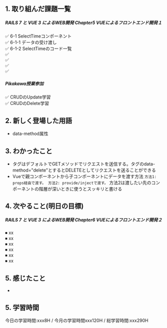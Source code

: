 ## 1. 取り組んだ課題一覧
##### RAILS 7 と VUE 3 によるWEB開発 Chapter5 VUEによるフロントエンド開発１
✅ 6-1 SelectTimeコンポーネント  
✅ 6-1-1 データの受け渡し  
✅ 6-1-2 SelectTimeのコード一覧  
✅   
✅   
✅   
✅   

##### Pikakawa授業参加
✅ CRUDのUpdate学習  
✅ CRUDのDelete学習


## 2. 新しく登場した用語
- data-method属性

## 3. わかったこと
- <a>タグはデフォルトでGETメソッドでリクエストを送信する。<a>タグのdata-method="delete"とするとDELETEとしてリクエストを送ることができる
- Vueで親コンポーネントから子コンポーネントにデータを渡す方法
`
方法1: props経由で渡す。
方法2: provide/injectで渡す。
`
方法2は渡したい先のコンポーネントの階層が深いときに使うとスッキリと書ける

## 4. 次やること(明日の目標)
##### RAILS 7 と VUE 3 によるWEB開発 Chapter6 VUEによるフロントエンド開発２
⏹ xx  
⏹ xx  
⏹ xx  
⏹ xx  
⏹ xx  
⏹ xx  

## 5. 感じたこと
- 
## 5. 学習時間
今日の学習時間:xxx8H / 今月の学習時間xxx120H / 総学習時間:xxx290H　
